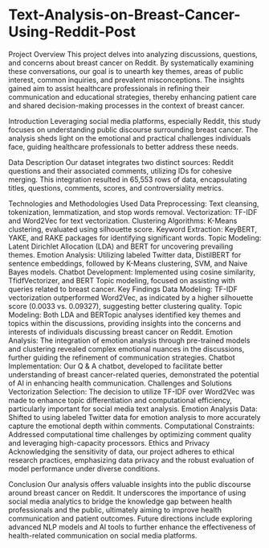 # Text-Analysis-on-Breast-Cancer-Using-Reddit-Post

Project Overview
This project delves into analyzing discussions, questions, and concerns about breast cancer on Reddit. By systematically examining these conversations, our goal is to unearth key themes, areas of public interest, common inquiries, and prevalent misconceptions. The insights gained aim to assist healthcare professionals in refining their communication and educational strategies, thereby enhancing patient care and shared decision-making processes in the context of breast cancer.

Introduction
Leveraging social media platforms, especially Reddit, this study focuses on understanding public discourse surrounding breast cancer. The analysis sheds light on the emotional and practical challenges individuals face, guiding healthcare professionals to better address these needs.

Data Description
Our dataset integrates two distinct sources: Reddit questions and their associated comments, utilizing IDs for cohesive merging. This integration resulted in 65,553 rows of data, encapsulating titles, questions, comments, scores, and controversiality metrics.

Technologies and Methodologies Used
Data Preprocessing: Text cleansing, tokenization, lemmatization, and stop words removal.
Vectorization: TF-IDF and Word2Vec for text vectorization.
Clustering Algorithms: K-Means clustering, evaluated using silhouette score.
Keyword Extraction: KeyBERT, YAKE, and RAKE packages for identifying significant words.
Topic Modeling: Latent Dirichlet Allocation (LDA) and BERT for uncovering prevailing themes.
Emotion Analysis: Utilizing labeled Twitter data, DistilBERT for sentence embeddings, followed by K-Means clustering, SVM, and Naive Bayes models.
Chatbot Development: Implemented using cosine similarity, TfidfVectorizer, and BERT Topic modeling, focused on assisting with queries related to breast cancer.
Key Findings
Data Modeling: TF-IDF vectorization outperformed Word2Vec, as indicated by a higher silhouette score (0.0033 vs. 0.09327), suggesting better clustering quality.
Topic Modeling: Both LDA and BERTopic analyses identified key themes and topics within the discussions, providing insights into the concerns and interests of individuals discussing breast cancer on Reddit.
Emotion Analysis: The integration of emotion analysis through pre-trained models and clustering revealed complex emotional nuances in the discussions, further guiding the refinement of communication strategies.
Chatbot Implementation: Our Q & A chatbot, developed to facilitate better understanding of breast cancer-related queries, demonstrated the potential of AI in enhancing health communication.
Challenges and Solutions
Vectorization Selection: The decision to utilize TF-IDF over Word2Vec was made to enhance topic differentiation and computational efficiency, particularly important for social media text analysis.
Emotion Analysis Data: Shifted to using labeled Twitter data for emotion analysis to more accurately capture the emotional depth within comments.
Computational Constraints: Addressed computational time challenges by optimizing comment quality and leveraging high-capacity processors.
Ethics and Privacy
Acknowledging the sensitivity of data, our project adheres to ethical research practices, emphasizing data privacy and the robust evaluation of model performance under diverse conditions.

Conclusion
Our analysis offers valuable insights into the public discourse around breast cancer on Reddit. It underscores the importance of using social media analytics to bridge the knowledge gap between health professionals and the public, ultimately aiming to improve health communication and patient outcomes. Future directions include exploring advanced NLP models and AI tools to further enhance the effectiveness of health-related communication on social media platforms.
